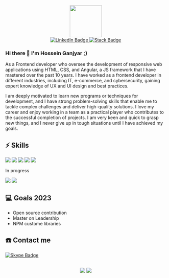 <div id="header" align="center">
  <img src="https://media.giphy.com/media/M9gbBd9nbDrOTu1Mqx/giphy.gif" width="100"/>
  <div id="badges">
    <a href="https://www.linkedin.com/in/mohammad-hossein-ganjyar">
      <img src="https://img.shields.io/badge/LinkedIn-blue?style=for-the-badge&logo=linkedin&logoColor=white" alt="LinkedIn Badge"/>
    </a>
    
  <a href="https://stackoverflow.com/users/8897074/mohammad-hossein-ganjyar">
      <img src="https://img.shields.io/badge/Stack_Overflow-FE7A16?style=for-the-badge&logo=stack-overflow&logoColor=white" alt="Stack Badge"/>
    </a> 
  </div>
  
  <img src="https://komarev.com/ghpvc/?username=hosseinGanjyar&style=flat-square&color=blue" alt=""/>
</div>


### Hi there 👋 I'm Hossein Ganjyar ;)

As a Frontend developer who oversee the development of responsive web applications using HTML, CSS, and Angular, a JS framework that I have mastered over the past 10 years. I have worked as a frontend developer in different industries, including IT, e-commerce, and cybersecurity, gaining expert knowledge of UX and UI design and best practices.

I am deeply motivated to learn new programs or techniques for development, and I have strong problem-solving skills that enable me to tackle complex challenges and deliver high-quality solutions. I love my career and enjoy working in a team as a practical player who contributes to the successful completion of projects. I am very keen and quick to grasp new things, and I never give up in tough situations until I have achieved my goals.

## ⚡ Skills

<img src="https://img.shields.io/badge/JavaScript-323330?style=for-the-badge&logo=javascript&logoColor=F7DF1E" /> <img src="https://img.shields.io/badge/Angular-DD0031?style=for-the-badge&logo=angular&logoColor=white" /> <img src="https://img.shields.io/badge/TypeScript-007ACC?style=for-the-badge&logo=typescript&logoColor=white" /> <img src="https://img.shields.io/badge/CSS3-1572B6?style=for-the-badge&logo=css3&logoColor=white" /> <img src="https://img.shields.io/badge/HTML5-E34F26?style=for-the-badge&logo=html5&logoColor=white" />


In progress

<img src="https://img.shields.io/badge/Jest-C21325?style=for-the-badge&logo=jest&logoColor=white"> <img src="https://img.shields.io/badge/Docker-2CA5E0?style=for-the-badge&logo=docker&logoColor=white">

## 💻 Goals 2023

* Open source contribution
* Master on Leadership
* NPM custome libraries

## ☎️ Contact me
  
<a href="https://join.skype.com/invite/KdNTrM2Ksle9">
  <img src="https://img.shields.io/badge/Skype-00AFF0?style=for-the-badge&logo=skype&logoColor=white" alt="Skype Badge"/>
</a>

<br />
<br />

<p align="center">
  <img src="https://github-readme-stats.vercel.app/api?username=hosseinGanjyar&show_icons=true&theme=omni"/>   
   <img src="https://github-readme-stats.vercel.app/api/top-langs/?username=hosseinGanjyar&layout=compact&theme=vision-friendly-dark"/>
</p>


